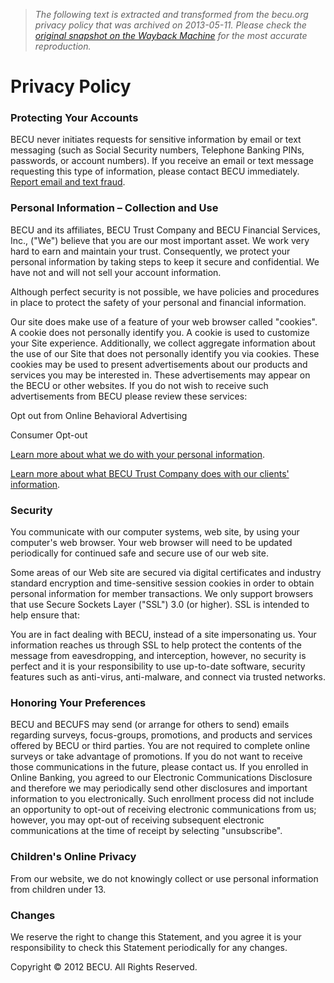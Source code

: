> *The following text is extracted and transformed from the becu.org privacy policy that was archived on 2013-05-11. Please check the [original snapshot on the Wayback Machine](https://web.archive.org/web/20130511202614id_/https%3A//www.becu.org/privacy-policy.aspx) for the most accurate reproduction.*

# Privacy Policy

### Protecting Your Accounts

BECU never initiates requests for sensitive information by email or text messaging (such as Social Security numbers, Telephone Banking PINs, passwords, or account numbers). If you receive an email or text message requesting this type of information, please contact BECU immediately. [Report email and text fraud](mailto:phishing@becu.org). 

### Personal Information – Collection and Use

BECU and its affiliates, BECU Trust Company and BECU Financial Services, Inc., ("We") believe that you are our most important asset. We work very hard to earn and maintain your trust. Consequently, we protect your personal information by taking steps to keep it secure and confidential. We have not and will not sell your account information.

Although perfect security is not possible, we have policies and procedures in place to protect the safety of your personal and financial information.

Our site does make use of a feature of your web browser called "cookies". A cookie does not personally identify you. A cookie is used to customize your Site experience. Additionally, we collect aggregate information about the use of our Site that does not personally identify you via cookies. These cookies may be used to present advertisements about our products and services you may be interested in. These advertisements may appear on the BECU or other websites. If you do not wish to receive such advertisements from BECU please review these services: 

Opt out from Online Behavioral Advertising

Consumer Opt-out

[Learn more about what we do with your personal information](https://web.archive.org/pdfsource/GeneralPrivacyStatement.pdf). 

[Learn more about what BECU Trust Company does with our clients' information](https://web.archive.org/pdfsource/6983.pdf). 

### Security

You communicate with our computer systems, web site, by using your computer's web browser. Your web browser will need to be updated periodically for continued safe and secure use of our web site. 

Some areas of our Web site are secured via digital certificates and industry standard encryption and time-sensitive session cookies in order to obtain personal information for member transactions. We only support browsers that use Secure Sockets Layer ("SSL") 3.0 (or higher). SSL is intended to help ensure that: 

You are in fact dealing with BECU, instead of a site impersonating us. Your information reaches us through SSL to help protect the contents of the message from eavesdropping, and interception, however, no security is perfect and it is your responsibility to use up-to-date software, security features such as anti-virus, anti-malware, and connect via trusted networks. 

### Honoring Your Preferences

BECU and BECUFS may send (or arrange for others to send) emails regarding surveys, focus-groups, promotions, and products and services offered by BECU or third parties. You are not required to complete online surveys or take advantage of promotions. If you do not want to receive those communications in the future, please contact us. If you enrolled in Online Banking, you agreed to our Electronic Communications Disclosure and therefore we may periodically send other disclosures and important information to you electronically. Such enrollment process did not include an opportunity to opt-out of receiving electronic communications from us; however, you may opt-out of receiving subsequent electronic communications at the time of receipt by selecting "unsubscribe".

### Children's Online Privacy

From our website, we do not knowingly collect or use personal information from children under 13.

### Changes

We reserve the right to change this Statement, and you agree it is your responsibility to check this Statement periodically for any changes.

Copyright © 2012 BECU. All Rights Reserved.
